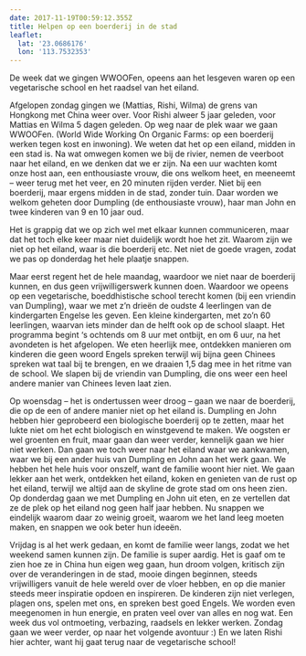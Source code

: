```yaml
---
date: 2017-11-19T00:59:12.355Z
title: Helpen op een boerderij in de stad
leaflet:
  lat: '23.0686176'
  lon: '113.7532353'
---
```

De week dat we gingen WWOOFen, opeens aan het lesgeven waren op een vegetarische school en het raadsel van het eiland.

Afgelopen zondag gingen we (Mattias, Rishi, Wilma) de grens van Hongkong met China weer over. Voor Rishi alweer 5 jaar geleden, voor Mattias en Wilma 5 dagen geleden. Op weg naar de plek waar we gaan WWOOFen. (World Wide Working On Organic Farms: op een boerderij werken tegen kost en inwoning). We weten dat het op een eiland, midden in een stad is. Na wat omwegen komen we bij de rivier, nemen de veerboot naar het eiland, en we denken dat we er zijn. Na een uur wachten komt onze host aan, een enthousiaste vrouw, die ons welkom heet, en meeneemt – weer terug met het veer, en 20 minuten rijden verder. Niet bij een boerderij, maar ergens midden in de stad, zonder tuin. Daar worden we welkom geheten door Dumpling (de enthousiaste vrouw), haar man John en twee kinderen van 9 en 10 jaar oud.

Het is grappig dat we op zich wel met elkaar kunnen communiceren, maar dat het toch elke keer maar niet duidelijk wordt hoe het zit. Waarom zijn we niet op het eiland, waar is die boerderij etc. Net niet de goede vragen, zodat we pas op donderdag het hele plaatje snappen.

Maar eerst regent het de hele maandag, waardoor we niet naar de boerderij kunnen, en dus geen vrijwilligerswerk kunnen doen. Waardoor we opeens op een vegetarische, boeddhistische school terecht komen (bij een vriendin van Dumpling), waar we met z’n drieën de oudste 4 leerlingen van de kindergarten Engelse les geven. Een kleine kindergarten, met zo’n 60 leerlingen, waarvan iets minder dan de helft ook op de school slaapt. Het programma begint ‘s ochtends om 8 uur met ontbijt, en om 6 uur, na het avondeten is het afgelopen. We eten heerlijk mee, ontdekken manieren om kinderen die geen woord Engels spreken terwijl wij bijna geen Chinees spreken wat taal bij te brengen, en we draaien 1,5 dag mee in het ritme van de school. We slapen bij de vriendin van Dumpling, die ons weer een heel andere manier van Chinees leven laat zien.

Op woensdag – het is ondertussen weer droog – gaan we naar de boerderij, die op de een of andere manier niet op het eiland is. Dumpling en John hebben hier geprobeerd een biologische boerderij op te zetten, maar het lukte niet om het echt biologisch en winstgevend te maken. We oogsten er wel groenten en fruit, maar gaan dan weer verder, kennelijk gaan we hier niet werken. Dan gaan we toch weer naar het eiland waar we aankwamen, waar we bij een ander huis van Dumpling en John aan het werk gaan. We hebben het hele huis voor onszelf, want de familie woont hier niet. We gaan lekker aan het werk, ontdekken het eiland, koken en genieten van de rust op het eiland, terwijl we altijd aan de skyline de grote stad om ons heen zien. Op donderdag gaan we met Dumpling en John uit eten, en ze vertellen dat ze de plek op het eiland nog geen half jaar hebben. Nu snappen we eindelijk waarom daar zo weinig groeit, waarom we het land leeg moeten maken, en snappen we ook beter hun ideeën.

Vrijdag is al het werk gedaan, en komt de familie weer langs, zodat we het weekend samen kunnen zijn. De familie is super aardig. Het is gaaf om te zien hoe ze in China hun eigen weg gaan, hun droom volgen, kritisch zijn over de veranderingen in de stad, mooie dingen beginnen, steeds vrijwilligers vanuit de hele wereld over de vloer hebben, en op die manier steeds meer inspiratie opdoen en inspireren. De kinderen zijn niet verlegen, plagen ons, spelen met ons, en spreken best goed Engels. We worden even meegenomen in hun energie, en praten veel over van alles en nog wat. Een week dus vol ontmoeting, verbazing, raadsels en lekker werken. Zondag gaan we weer verder, op naar het volgende avontuur :) En we laten Rishi hier achter, want hij gaat terug naar de vegetarische school!
